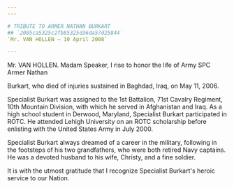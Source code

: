 ```yaml
---
---

# TRIBUTE TO ARMER NATHAN BURKART
## `2085ca5325c2fb85325d36da57d25844`
`Mr. VAN HOLLEN — 10 April 2008`

---
```



Mr. VAN HOLLEN. Madam Speaker, I rise to honor the life of Army SPC 
Armer Nathan


Burkart, who died of injuries sustained in Baghdad, Iraq, on May 11, 
2006.

Specialist Burkart was assigned to the 1st Battalion, 71st Cavalry 
Regiment, 10th Mountain Division, with which he served in Afghanistan 
and Iraq. As a high school student in Derwood, Maryland, Specialist 
Burkart participated in ROTC. He attended Lehigh University on an ROTC 
scholarship before enlisting with the United States Army in July 2000.

Specialist Burkart always dreamed of a career in the military, 
following in the footsteps of his two grandfathers, who were both 
retired Navy captains. He was a devoted husband to his wife, Christy, 
and a fine soldier.

It is with the utmost gratitude that I recognize Specialist Burkart's 
heroic service to our Nation.

